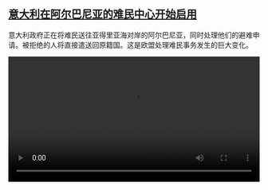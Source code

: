 <!--1729410424000-->
[意大利在阿尔巴尼亚的难民中心开始启用](https://www.dw.com/zh/%E6%84%8F%E5%A4%A7%E5%88%A9%E5%9C%A8%E9%98%BF%E5%B0%94%E5%B7%B4%E5%B0%BC%E4%BA%9A%E7%9A%84%E9%9A%BE%E6%B0%91%E4%B8%AD%E5%BF%83%E5%BC%80%E5%A7%8B%E5%90%AF%E7%94%A8/a-70522315)
------

<p>意大利政府正在将难民送往亚得里亚海对岸的阿尔巴尼亚，同时处理他们的避难申请。被拒绝的人将直接遣送回原籍国。这是欧盟处理难民事务发生的巨大变化。</small></p><video src="https://tvdownloaddw-a.akamaihd.net/vps/webvideos/CHI/2024/DWVG/DWVGCHI241017_italycenter-cms-X_01ICW_AVC_640x360.mp4" controls style="width:100%"></video>
